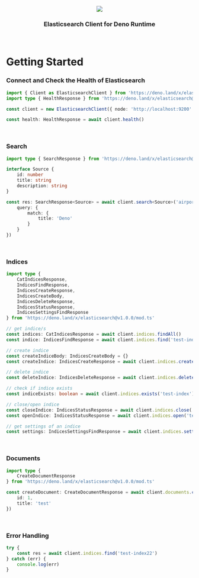 <p align="center">
  <img src="https://user-images.githubusercontent.com/51231605/146690618-716a20dd-c3cd-4b30-a106-03108eb20cb0.png"/>

  <h3 align="center">Elasticsearch Client for Deno Runtime</p>
</p>

<br>

# Getting Started

### Connect and Check the Health of Elasticsearch
```ts
import { Client as ElasticsearchClient } from 'https://deno.land/x/elasticsearch@v1.0.0/mod.ts'
import type { HealthResponse } from 'https://deno.land/x/elasticsearch@v1.0.0/mod.ts'

const client = new ElasticsearchClient({ node: 'http://localhost:9200' })

const health: HealthResponse = await client.health()
```

<br>

### Search

```ts
import type { SearchResponse } from 'https://deno.land/x/elasticsearch@v1.0.0/mod.ts'

interface Source {
    id: number
    title: string
    description: string
}

const res: SearchResponse<Source> = await client.search<Source>('airport_codes', {
    query: {
        match: {
            title: 'Deno'
        }
    }
})
```

<br>

### Indices

```ts
import type {
    CatIndicesResponse,
    IndicesFindResponse,
    IndicesCreateResponse,
    IndicesCreateBody,
    IndicesDeleteResponse,
    IndicesStatusResponse,
    IndicesSettingsFindResponse
} from 'https://deno.land/x/elasticsearch@v1.0.0/mod.ts'

// get indice/s
const indices: CatIndicesResponse = await client.indices.findAll()
const indice: IndicesFindResponse = await client.indices.find('test-index')

// create indice
const createIndiceBody: IndicesCreateBody = {}
const createIndice: IndicesCreateResponse = await client.indices.create('test-index', createIndiceBody)

// delete indice
const deleteIndice: IndicesDeleteResponse = await client.indices.delete('test-index')

// check if indice exists
const indiceExists: boolean = await client.indices.exists('test-index')

// close/open indice
const closeIndice: IndicesStatusResponse = await client.indices.close('test-index')
const openIndice: IndicesStatusResponse = await client.indices.open('test-index')

// get settings of an indice
const settings: IndicesSettingsFindResponse = await client.indices.settings('test-index')
```

<br>

### Documents

```ts
import type {
    CreateDocumentResponse
} from 'https://deno.land/x/elasticsearch@v1.0.0/mod.ts'

const createDocument: CreateDocumentResponse = await client.documents.create('test-index', {
    id: 1,
    title: 'test'
})
```

<br>

### Error Handling

```ts
try {
    const res = await client.indices.find('test-index22')
} catch (err) {
    console.log(err)
}
```
